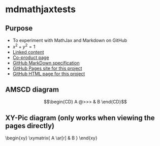 # mdmathjaxtests
<!-- the scripts do not load when editing on GitHub, but they do load when viewing the site page -->
<script>
 MathJax = {
  loader: {
   load: ['[custom]/xypic.js'],
   paths: {custom: 'https://cdn.jsdelivr.net/gh/sonoisa/XyJax-v3@3.0.1/build/'}
  },
  tex: {
   inlineMath: [['$', '$'], ['\\(', '\\)']],
   packages: {'[+]': ['xypic']}
  }
 };
</script>
<script type="text/javascript" id="MathJax-script" async src="https://cdn.jsdelivr.net/npm/mathjax@3/es5/tex-chtml-full.js"></script>

Purpose
-------

* To experiment with MathJax and Markdown on GitHub 
* $x^2+y^2=1$
* [Linked content](linked.md)
* [Co-product page](diagrams/coprod.md)
* [GitHub MarkDown specification](https://github.github.com/gfm/)
* [GitHub Pages site for this project](https://yorickhardy.github.io/mdmathjaxtests/)
* [GitHub HTML page for this project](https://yorickhardy.github.io/mdmathjaxtests/xypic.html)

AMSCD diagram
-------------

$$\begin{CD} A @>>> & B \end{CD}$$

XY-Pic diagram (only works when viewing the pages directly)
--------------

\begin{xy}
 \xymatrix{ A \ar[r] & B }
\end{xy}
